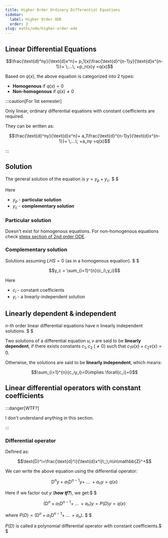 ```yaml
---
title: Higher Order Ordinary Differential Equations
sidebar:
  label: Higher Order ODE
  order: 3
slug: maths/ode/higher-order-ode
---
```


## Linear Differential Equations

```math
\frac{\text{d}^ny}{\text{d}x^n}+
p_1(x)\frac{\text{d}^{n-1}y}{\text{d}x^{n-1}}+
\;...\;
+p_n(x)y
=q(x)
```

Based on $q(x)$, the above equation is categorized into $2$ types:

- **Homogenous** if $q(x)=0$
- **Non-homogenous** if $q(x)\not=0$

:::caution[For 1st semester]

Only linear, ordinary differential equations with constant coefficients are
required.

They can be written as:

```math
\frac{\text{d}^ny}{\text{d}x^n}+
a_1\frac{\text{d}^{n-1}y}{\text{d}x^{n-1}}+
\;...\;
+a_ny
=q(x)
```

:::

## Solution

The general solution of the equation is $y=y_p+y_c$. $ $

Here

- $y_p$ - **particular solution**
- $y_c$ - **complementary solution**

### Particular solution

Doesn't exist for homogenous equations. For non-homogenous equations check
[steps section of 2nd order ODE](/maths/ode/second-order-ode#steps).

### Complementary solution

Solutions assuming $LHS=0$ (as in a homogenous equation). $ $

```math
y_c = \sum_{i=1}^{n}{c_i\,y_i}
```

Here

- $c_i$ - constant coefficients
- $y_i$ - a linearly-independent solution

## Linearly dependent & independent

$n$-th order linear differential equations have n linearly independent
solutions. $ $

Two solutions of a differential equation $u,v$ are said to be **linearly
dependent**, if there exists constants $c_1,c_2\;(\not=0)$ such that
$c_1u(x)+c_2v(x)=0$.

Otherwise, the solutions are said to be **linearly independent**, which means:

```math
\sum_{i=1}^{n}{c_iy_i}=0\implies \forall{c_i}=0
```

## Linear differential operators with constant coefficients

:::danger[WTF?]

I don't understand anything in this section.

:::

### Differential operator

Defined as:

```math
\text{D}^i=\frac{\text{d}^i}{\text{d}x^i}\;;\;n\in\mathbb{Z}^+
```

We can write the above equation using the differential operator:

```math
\text{D}^ny+
a_1\text{D}^{n-1}y+
\;...\;
+a_ny
=q(x)
```

Here if we factor out $y$ (_**how tf?**_), we get:$ $

```math
(\text{D}^n+
a_1\text{D}^{n-1}+
\;...\;
+a_n
)y
=
P(D)y
=
q(x)
```

where $P(D)=(\text{D}^n+a_1\text{D}^{n-1}+\;...\;+a_n)$. $ $

$P(D)$ is called a polynomial differential operator with constant
coefficients.$
$
